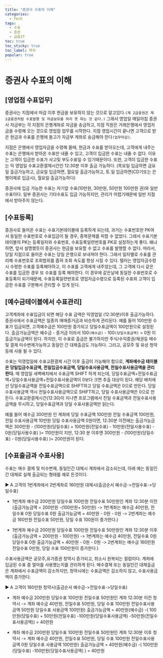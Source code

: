 ```yaml
---
title: "증권사 수표의 이해"
categories:
  - Tech
tags: 
  - 수표
  - 증권
  - 금융IT
toc: true
toc_sticky: true
toc_label: 목차
popular: true
---
```

# 증권사 수표의 이해

 

## **[영업점 수표업무]**

증권사는 지점에서 마감 이후 현금을 보유하지 않는 것으로 알고있다.`(제 2금융권은 제 1금융권처럼 수표발행 및 자금보유를 하지 못 하는 것 같다.)`
그래서 영업일 매일아침 증권사 자금부는 각 지점의 은행계좌로 자금을 송금하고, 지점 직원은 거래은행에서 영업자금을 수령해 오는 것으로 영업점 업무를 시작한다. 지점 영업시간이 끝나면 고객으로 받은 현금과 수표를 은행에 들고가 자금부 계좌로 송금해야 한다`(업무마감)`.

지점은 은행에서 영업자금을 수령해 올때, 현금과 수표를 받아오는데, 고객에게 내주는 수표는 은행에서 받아온 수표만 내줄 수 있고, 고객이 입금한 수표는 내줄 수 없다. 이유는 고객이 입금한 수표가 사고및 부도수표일 수 있기때문이다. 또한, 고객이 입금한 수표는 익 영업일 수표교환결제시간인 12:30분 이후 출금 가능하다.
(목요일 입금하면 금요일 출금가능하고, 금요일 입금하면, 월요일 출금가능하고, 토.일 입금하면(CD기또는 은행이체로 입금시), 월요일 출금가능하다)

증권사에 입금 가능한 수표는 자기앞 수표(10만원, 30만원, 50만원 100만원 권)와 일반수표이다. 일부 증권사는 기타수표도 입금 가능하지만, 관리가 어렵기때문에 일반 지점에서 받아주지 않는다.

## **[수표등록]**

증권사로 들어온 수표는 수표기본테이블에 등록하게 되는데, 과거는 수표번호만 PK여서 동일한 수표번호로 수표입금이 될 경우, 중복문제를 피할 수 없었다. 그래서 수표기본테이블의 PK는 등록일자와 수표번호, 수표등록일련번호를 PK로 설정하는게 좋다. 왜냐하면, 앞서 설명했듯이 증권사는 현금을 보유할 수 없고 수표를 발행할 수 없다. 따라서, 당일 지점으로 들어온 수표는 당일 은행으로 보내져야 한다. 그래서 일자별로 수표를 관리해 수표번호로 조회범위를 좁혀 조회 속도를 향상 시킬 수 있다. 텔러는 영업자금수령시 수령한 수표를 등록해야하고, 이 수표를 고객에게 내주었는데, 그 고객에 다시 같은 수표를 입금한 경우 또 수표를 등록 해야한다. 이 경우에 같은날에 동일한 수표번호로 수표등록이 되기때문에, 수표등록일련번호로 영업자금수령으로 등록된 수표와 고객이 입금한 수표를 구분해서 관리할 수 있게 된다.

## **[예수금테이블에서 수표관리]**

고객계좌에 수표입금이 되면 해당 수표 금액은 익영업일 (12:30분)이후 출금가능하다. 증권사에서 수표금액은 일종의 매매증거금과 비슷하게 관리된다.
예를 들어 100만원 수표가 입금되면, 고객예수금은 100만원 증가되고 당일수표금액이 100만원으로 설정된다. 출금가능금액은 예수금 - 증거금 이라서 100`(예수금)` - 100`(당일수표금액)` = 0원 이 출금가능금액이 된다. 하지만, 이 수표로 출금은 불가하지만 주식/수익증권/채권등 매수 및 결제 미수변제가능하고 동일인 간 대체출금도 가능하다. 그리고, 공모주 및 유상 청약등에 사용 될 수 있다.

수표는 익영업일에 수표교환결제 시간 이후 출금이 가능해야 함으로, **계좌예수금 테이블은 당일입금수표금액, 전일입금수표금액, 당일수표사용금액, 전일수표사용금액을 관리 한다.**
매 영업일 새벽배치에서 수표금액 SHIFT 하게 되는데, 당일수표금액+전일수표금액+당일수표사용금액+전일수표사용금액이 0보다 크면 추출 대상이 된다. 해당 배치에선 당일수표금액을 전일수표금액으로 SHIFT하고 당일 수표금액은 0으로 만든다. 당일수표사용금액 역시 전일수표사용금액으로 SHIFT하고, 당일 수표사용금액은 0으로 만든다. 수표교환결제시간(12:30)이 지나면 프로그램에서 전일 수표금액과 전일수표사용금액을 무시하고, 당일수표금액과 당일 수표사용금액만 읽는다.

예를 들어 예수금 300만원 인 계좌에 당일 수표금액 100만원 전일 수표금액 100만원, 전일 수표사용금액 10만원 당일 수표사용금액 0원이면, 12:30분 이전에는 출금가능금액은 300만원 - (100만원(당일수표) + 100만원(전일수표) - 10만원(전일사용수표) - 0원(당일사용수표) )= 110만원이 지만, 12:30 분 이후엔 300만원 - (100만원(당일수표) - 0원(당일사용수표) )= 200만원이 된다.

## **[수표출금과 수표사용]**

수표는 매수 결제 및 미수변제, 동일인간 대체시 계좌에서 감소되는데, 아래 예는 동일인간 대체로 실제 출금되는 형태를 예로 든것이다.

▶ A 고객의 1번계좌에서 2번계좌로 160만원 대체시(출금순서 예수금->전일수표->당일수표)

- 1번계좌 예수금 200만원 당일수표 100만원 전일수표 50만원인 계좌 12:30분 이전(출금가능금액 = 200만원 -(100만원+ 50만원)
-> 1번계좌는 예수금 40만원, 전일수표 0원 당일수표 0원
출금가능금액 = 40만원 - 0원 - 0원
-> 2번계좌는 예수금 160만원 전일수표 50만원, 당일 수표 100원이 증가한다.)

* 1번계좌 예수금 200만원 당일수표 100만원 전일수표 50만원인 계좌 12:30분 이후 (출금가능금액 = 200만원 - 100만원)
  -> 1번계좌는 예수금 40만원, 전일수표 0원 당일수표 0원
  출금가능금액 = 40만원 - 0원 - 0원
  -> 2번계좌는 예수금 160만원 전일수표 0만원, 당일 수표 100만원이 증가한다.)

수표사용금액은 공모주,유가증권 청약시 증가되고, 취소시 원복되는 컬럼이다. 계좌에 입금된 수표 중 얼마를 사용했는지를 관리하게 된다. 매수결제 또는 동일인간 대체출금은 계좌에서 수표금액이 감소하지만, 청약시에는 수표금액은 감소하지 않고, 수표사용금액이 증가한다.

▶ A 고객이 160만원 청약시(출금순서 예수금->전일수표->당일수표)

* 계좌 예수금 200만원 당일수표 100만원 전일수표 50만원인 계좌 12:30분 이전 청약시
  -> 계좌 예수금 40만원, 전일수표 50만원, 당일 수표 100만원 전일수표사용금액 50만원 당일수표 사용금액 100만원)
  출금가능금액 = 40만원(예수금) -( 100만원(당일수표) + 50만원(전일수표) -100만원(당일수표사용금액) -50만원(전일수표사용금액)) = 40만원

* 계좌 예수금 200만원 당일수표 100만원 전일수표 50만원인 계좌 12:30분 이후 청약시
  -> 계좌 예수금 40만원, 전일수표 50만원, 당일 수표 100만원 전일수표사용금액 0원 당일수표 사용금액 100만원)
  출금가능금액 = 40만원(예수금) -( 100만원(당일수표) -100만원(당일수표사용금액) ) = 40만원
